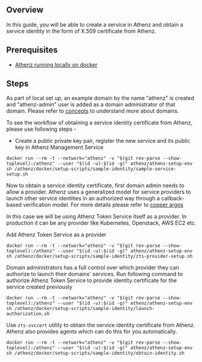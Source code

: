 ## Overview
In this guide, you will be able to create a service in Athenz and obtain a service identity in the form of X.509 certificate from Athenz.

## Prerequisites
* [Athenz running locally on docker](local_athenz_on_docker.md)

## Steps

As part of local set up, an example domain by the name "athenz" is created and "athenz-admin" user is added as a domain administrator of that domain. Please refer to [concepts](data_model.md#domains) to understand more about domains.

To see the workflow of obtaining a service identity certificate from Athenz, please use following steps -

* Create a public private key pair, register the new service and its public key in Athenz Management Service

```shell
docker run --rm -t --network="athenz" -v "$(git rev-parse --show-toplevel):/athenz" --user "$(id -u):$(id -g)" athenz/athenz-setup-env sh /athenz/docker/setup-scripts/sample-identity/sample-service-setup.sh
```

Now to obtain a service identity certificate, first domain admin needs to allow a provider. Athenz uses a generalized model for service providers to launch other service identities in an authorized way through a callback-based verification model.
For more details please refer to [copper argos](copper_argos.md)

In this case we will be using Athenz Token Service itself as a provider. In production it can be any provider like Kubernetes, Openstack, AWS EC2 etc.

Add Athenz Token Service as a provider

```shell
docker run --rm -t --network="athenz" -v "$(git rev-parse --show-toplevel):/athenz" --user "$(id -u):$(id -g)" athenz/athenz-setup-env sh /athenz/docker/setup-scripts/sample-identity/zts-provider-setup.sh
```

Domain administrators has a full control over which provider they can authorize to launch their domains' services. Run following command to authorize Athenz Token Service to provide identity certificate for the service created previously

```shell
docker run --rm -t --network="athenz" -v "$(git rev-parse --show-toplevel):/athenz" --user "$(id -u):$(id -g)" athenz/athenz-setup-env sh /athenz/docker/setup-scripts/sample-identity/launch-authorization.sh
```

Use `zts-svccert` utility to obtain the service identity certificate from Athenz. Athenz also provides agents which can do this for you automatically. 

```shell
docker run --rm -t --network="athenz" -v "$(git rev-parse --show-toplevel):/athenz" --user "$(id -u):$(id -g)" athenz/athenz-setup-env sh /athenz/docker/setup-scripts/sample-identity/obtain-identity.sh
```
